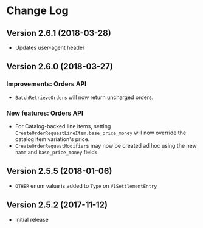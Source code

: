 # Change Log

## Version 2.6.1 (2018-03-28)

* Updates user-agent header

## Version 2.6.0 (2018-03-27)

### Improvements: Orders API

* `BatchRetrieveOrders` will now return uncharged orders.

### New features: Orders API

* For Catalog-backed line items, setting `CreateOrderRequestLineItem.base_price_money` will now override 
  the catalog item variation's price.  
* `CreateOrderRequestModifier`s may now be created ad hoc using the new `name` and `base_price_money` fields.

## Version 2.5.5 (2018-01-06)

* `OTHER` enum value is added to `Type` on `V1SettlementEntry`

## Version 2.5.2 (2017-11-12)

* Initial release

